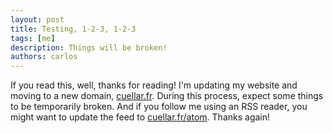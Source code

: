 ```yaml
---
layout: post
title: Testing, 1-2-3, 1-2-3 
tags: [me]
description: Things will be broken!
authors: carlos
---
```


If you read this, well, thanks for reading! I'm updating my website and moving to a new domain, [cuellar.fr](https://cuellar.fr). During this process, expect some things to be temporarily broken. And if you follow me using an RSS reader, you might want to update the feed to [cuellar.fr/atom](https://cuellar.fr/atom/index.xml). Thanks again!
